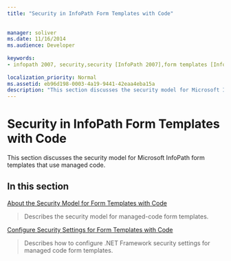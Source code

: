 ```yaml
---
title: "Security in InfoPath Form Templates with Code"
 
 
manager: soliver
ms.date: 11/16/2014
ms.audience: Developer
 
keywords:
- infopath 2007, security,security [InfoPath 2007],form templates [InfoPath 2007], security
 
localization_priority: Normal
ms.assetid: eb96d198-0003-4a19-9441-42eaa4eba15a
description: "This section discusses the security model for Microsoft InfoPath form templates that use managed code."
---
```


# Security in InfoPath Form Templates with Code

This section discusses the security model for Microsoft InfoPath form templates that use managed code.
  
## In this section

[About the Security Model for Form Templates with Code](about-the-security-model-for-form-templates-with-code.md)
  
> Describes the security model for managed-code form templates.
    
[Configure Security Settings for Form Templates with Code](how-to-configure-security-settings-for-form-templates-with-code.md)
  
> Describes how to configure .NET Framework security settings for managed code form templates.
    

